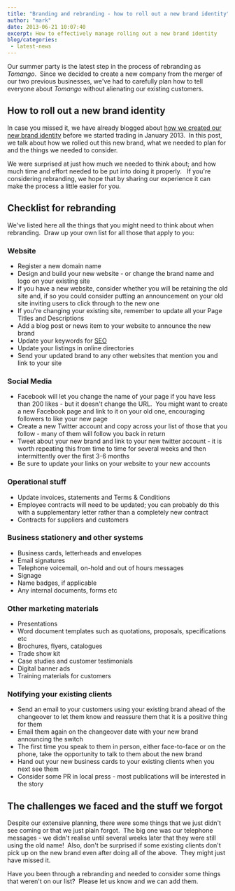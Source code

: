 ```yaml
---
title: "Branding and rebranding - how to roll out a new brand identity"
author: "mark"
date: 2013-06-21 10:07:40
excerpt: How to effectively manage rolling out a new brand identity
blog/categories: 
 - latest-news
---
```


Our summer party is the latest step in the process of rebranding as *Tomango*.  Since we decided to create a new company from the merger of our two previous businesses, we've had to carefully plan how to tell everyone about *Tomango* without alienating our existing customers.

## How to roll out a new brand identity

In case you missed it, we have already blogged about [how we created our new brand identity](/blog/tomangos-new-brand-identity/) before we started trading in January 2013.  In this post, we talk about how we rolled out this new brand, what we needed to plan for and the things we needed to consider.

We were surprised at just how much we needed to think about; and how much time and effort needed to be put into doing it properly.   If you're considering rebranding, we hope that by sharing our experience it can make the process a little easier for you.

## Checklist for rebranding

We've listed here all the things that you might need to think about when rebranding.  Draw up your own list for all those that apply to you:

### Website


- Register a new domain name
- Design and build your new website - or change the brand name and logo on your existing site
- If you have a new website, consider whether you will be retaining the old site and, if so you could consider putting an announcement on your old site inviting users to click through to the new one
- If you're changing your existing site, remember to update all your Page Titles and Descriptions
- Add a blog post or news item to your website to announce the new brand
- Update your keywords for [SEO](http://www.tomango.co.uk/creates/online-marketing/search-engine-optimisation/)
- Update your listings in online directories
- Send your updated brand to any other websites that mention you and link to your site



### Social Media


- Facebook will let you change the name of your page if you have less than 200 likes - but it doesn't change the URL.  You might want to create a new Facebook page and link to it on your old one, encouraging followers to like your new page
- Create a new Twitter account and copy across your list of those that you follow - many of them will follow you back in return
- Tweet about your new brand and link to your new twitter account - it is worth repeating this from time to time for several weeks and then intermittently over the first 3-6 months
- Be sure to update your links on your website to your new accounts



### Operational stuff


- Update invoices, statements and Terms &amp; Conditions
- Employee contracts will need to be updated; you can probably do this with a supplementary letter rather than a completely new contract
- Contracts for suppliers and customers



### Business stationery and other systems


- Business cards, letterheads and envelopes
- Email signatures
- Telephone voicemail, on-hold and out of hours messages
- Signage
- Name badges, if applicable
- Any internal documents, forms etc



### Other marketing materials


- Presentations
- Word document templates such as quotations, proposals, specifications etc
- Brochures, flyers, catalogues
- Trade show kit
- Case studies and customer testimonials
- Digital banner ads
- Training materials for customers



### Notifying your existing clients


- Send an email to your customers using your existing brand ahead of the changeover to let them know and reassure them that it is a positive thing for them
- Email them again on the changeover date with your new brand announcing the switch
- The first time you speak to them in person, either face-to-face or on the phone, take the opportunity to talk to them about the new brand
- Hand out your new business cards to your existing clients when you next see them
- Consider some PR in local press - most publications will be interested in the story



## The challenges we faced and the stuff we forgot

Despite our extensive planning, there were some things that we just didn't see coming or that we just plain forgot.  The big one was our telephone messages - we didn't realise until several weeks later that they were still using the old name!  Also, don't be surprised if some existing clients don't pick up on the new brand even after doing all of the above.  They might just have missed it.

Have you been through a rebranding and needed to consider some things that weren't on our list?  Please let us know and we can add them.


